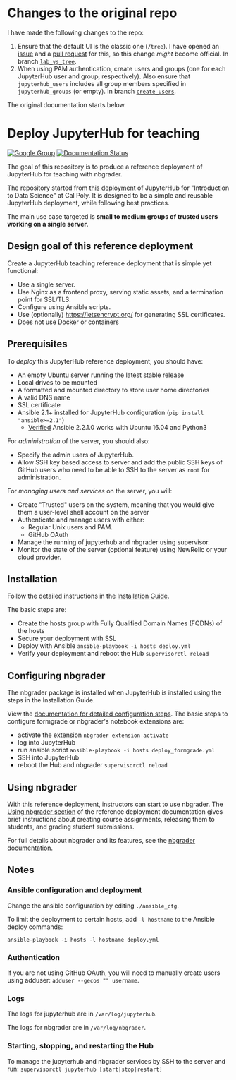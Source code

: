 # Changes to the original repo

I have made the following changes to the repo:

1. Ensure that the default UI is the classic one (`/tree`). I have opened an
   [issue](https://github.com/jupyterhub/jupyterhub-deploy-teaching/issues/102) and a
   [pull request](https://github.com/jupyterhub/jupyterhub-deploy-teaching/pull/103)
   for this, so this change _might_ become official.
   In branch [`lab_vs_tree`](https://github.com/DavidNemeskey/jupyterhub-deploy-teaching/tree/lab_vs_tree).
1. When using PAM authentication, create users and groups (one for each
   JupyterHub user and group, respectively). Also ensure that `jupyterhub_users`
   includes all group members specified in `jupyterhub_groups` (or empty).
   In branch [`create_users`](https://github.com/DavidNemeskey/jupyterhub-deploy-teaching/tree/create_users).

The original documentation starts below.

# Deploy JupyterHub for teaching

[![Google Group](https://img.shields.io/badge/-Google%20Group-lightgrey.svg)](https://groups.google.com/forum/#!forum/jupyter)
[![Documentation Status](http://readthedocs.org/projects/jupyterhub-deploy-teaching/badge/?version=latest)](http://jupyterhub-deploy-teaching.readthedocs.org/en/latest/?badge=latest)

The goal of this repository is to produce a reference deployment of JupyterHub
for teaching with nbgrader.

The repository started from [this deployment](https://github.com/calpolydatascience/jupyterhub-deploy-data301) of JupyterHub
for "Introduction to Data Science" at Cal Poly.
It is designed to be a simple and reusable JupyterHub deployment, while
following best practices.

The main use case targeted is **small to medium groups of trusted users
working on a single server**.

## Design goal of this reference deployment

Create a JupyterHub teaching reference deployment that is simple yet
functional:

- Use a single server.
- Use Nginx as a frontend proxy, serving static assets, and a termination
  point for SSL/TLS.
- Configure using Ansible scripts.
- Use (optionally) https://letsencrypt.org/ for generating SSL certificates.
- Does not use Docker or containers

## Prerequisites

To *deploy* this JupyterHub reference deployment, you should have:

- An empty Ubuntu server running the latest stable release
- Local drives to be mounted
- A formatted and mounted directory to store user home directories
- A valid DNS name
- SSL certificate
- Ansible 2.1+ installed for JupyterHub configuration (`pip install "ansible>=2.1"`)
    - [Verified](https://github.com/jupyterhub/jupyterhub-deploy-teaching/issues/48#issuecomment-277407265) Ansible 2.2.1.0 works with Ubuntu 16.04 and Python3

For *administration* of the server, you should also:

- Specify the admin users of JupyterHub.
- Allow SSH key based access to server and add the public SSH keys of GitHub
  users who need to be able to SSH to the server as `root` for administration.

For *managing users and services* on the server, you will:

- Create "Trusted" users on the system, meaning that you would give them a
  user-level shell account on the server
- Authenticate and manage users with either:
  * Regular Unix users and PAM.
  * GitHub OAuth
- Manage the running of jupyterhub and nbgrader using supervisor.
- Monitor the state of the server (optional feature) using NewRelic or your
  cloud provider.

## Installation

Follow the detailed instructions in the [Installation Guide](http://jupyterhub-deploy-teaching.readthedocs.org/en/latest/installation.html).

The basic steps are:
- Create the hosts group with Fully Qualified Domain Names (FQDNs) of the hosts
- Secure your deployment with SSL
- Deploy with Ansible ``ansible-playbook -i hosts deploy.yml``
- Verify your deployment and reboot the Hub ``supervisorctl reload``

## Configuring nbgrader

The nbgrader package is installed when JupyterHub is installed using the
steps in the Installation Guide.

View the [documentation for detailed configuration steps](http://jupyterhub-deploy-teaching.readthedocs.org/en/latest/configure-nbgrader.html). The basic steps to
configure formgrade or nbgrader's notebook extensions are:

- activate the extension ``nbgrader extension activate``
- log into JupyterHub
- run ansible script ``ansible-playbook -i hosts deploy_formgrade.yml``
- SSH into JupyterHub
- reboot the Hub and nbgrader ``supervisorctl reload``

## Using nbgrader

With this reference deployment, instructors can start to use nbgrader.
The [Using nbgrader section](http://jupyterhub-deploy-teaching.readthedocs.org/en/latest/use-nbgrader.html)
of the reference deployment documentation gives brief instructions about
creating course assignments, releasing them to students, and grading student
submissions.

For full details about nbgrader and its features, see the [nbgrader documentation](http://nbgrader.readthedocs.org/en/latest/).

## Notes

### Ansible configuration and deployment

Change the ansible configuration by editing ``./ansible_cfg``.

To limit the deployment to certain hosts, add ``-l hostname`` to the
Ansible deploy commands:

``ansible-playbook -i hosts -l hostname deploy.yml``

### Authentication
If you are not using GitHub OAuth, you will need to manually create users
using adduser: ``adduser --gecos "" username``.

### Logs
The logs for jupyterhub are in ``/var/log/jupyterhub``.

The logs for nbgrader are in ``/var/log/nbgrader``.

### Starting, stopping, and restarting the Hub
To manage the jupyterhub and nbgrader services by SSH to the server
and run: ``supervisorctl jupyterhub [start|stop|restart]``
